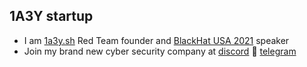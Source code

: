 ## 1A3Y startup
- I am [1a3y.sh](https://1a3y.sh) Red Team founder and [BlackHat USA 2021](https://www.blackhat.com/us-21/arsenal/schedule/presenters.html#kirill-zhdanov-42516) speaker
- Join my brand new cyber security company at [discord](https://discord.gg/fR2QVrWBTq) 💬 [telegram](https://t.me/+uS3OiUtJLShjYzM6)

<!--
**storenth/storenth** is a ✨ _special_ ✨ repository because its `README.md` (this file) appears on your GitHub profile.

Here are some ideas to get you started:

- 🔭 I’m currently working on ...
- 🌱 I’m currently learning ...
- 👯 I’m looking to collaborate on ...
- 🤔 I’m looking for help with ...
- 💬 Ask me about ...
- 📫 How to reach me: ...
- 😄 Pronouns: ...
- ⚡ Fun fact: ...
-->
